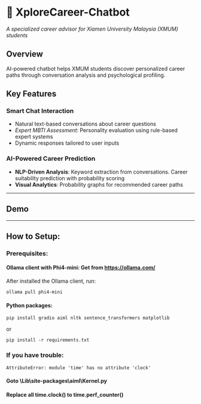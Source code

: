 # 🚀 XploreCareer-Chatbot  
*A specialized career advisor for Xiamen University Malaysia (XMUM) students*  
## Overview  
AI-powered chatbot helps XMUM students discover personalized career paths through conversation analysis and psychological profiling.  

## Key Features  
### Smart Chat Interaction  
- Natural text-based conversations about career questions  
- *Expert MBTI Assessment*: Personality evaluation using rule-based expert systems  
- Dynamic responses tailored to user inputs  
### AI-Powered Career Prediction  
- **NLP-Driven Analysis**: Keyword extraction from conversations. Career suitability prediction with probability scoring  
- **Visual Analytics**: Probability graphs for recommended career paths
---
## Demo  

---
## How to Setup:
### Prerequisites:
#### Ollama client with Phi4-mini: Get from https://ollama.com/
After installed the Ollama client, run:
```
ollama pull phi4-mini
```
#### Python packages:
```
pip install gradio aiml nltk sentence_transformers matplotlib
```
or
```
pip install -r requirements.txt
```
### If you have trouble:
```
AttributeError: module 'time' has no attribute 'clock'
```
#### Goto \Lib\site-packages\aiml\Kernel.py
#### Replace all **time.clock()** to **time.perf_counter()**